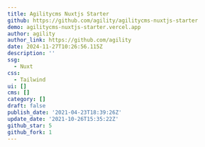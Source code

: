 ```yaml
---
title: Agilitycms Nuxtjs Starter
github: https://github.com/agility/agilitycms-nuxtjs-starter
demo: agilitycms-nuxtjs-starter.vercel.app
author: agility
author_link: https://github.com/agility
date: 2024-11-27T10:26:56.115Z
description: ''
ssg:
  - Nuxt
css:
  - Tailwind
ui: []
cms: []
category: []
draft: false
publish_date: '2021-04-23T18:39:26Z'
update_date: '2021-10-26T15:35:22Z'
github_star: 5
github_fork: 1
---
```

